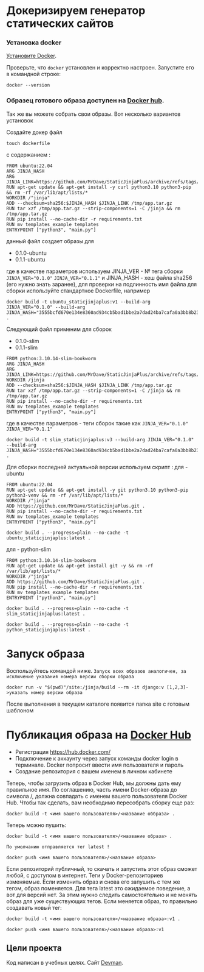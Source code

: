 # Докеризируем генератор статических сайтов 

### Установка docker

[Установите Docker](https://docs.docker.com/engine/install/ubuntu/).

Проверьте, что `docker` установлен и корректно настроен. Запустите его в командной строке:
```shell
docker --version
```

### Образец готового образа доступен на [Docker hub](https://hub.docker.com/r/zatomis/static-jinja-plus).
Так же вы можете собрать свои образы.
Вот несколько вариантов установок 

Создайте докер файл
```shell
touch dockerfile
```
с содержанием :
```
FROM ubuntu:22.04
ARG JINJA_HASH
ARG JINJA_LINK=https://github.com/MrDave/StaticJinjaPlus/archive/refs/tags/$JINJA_VER.tar.gz
RUN apt-get update && apt-get install -y curl python3.10 python3-pip && rm -rf /var/lib/apt/lists/*
WORKDIR /"jinja"
ADD --checksum=sha256:$JINJA_HASH $JINJA_LINK /tmp/app.tar.gz
RUN tar xzf /tmp/app.tar.gz --strip-components=1 -C /jinja && rm /tmp/app.tar.gz
RUN pip install --no-cache-dir -r requirements.txt
RUN mv templates_example templates 
ENTRYPOINT ["python3", "main.py"]
```
данный файл создает образы для 
- 0.1.0-ubuntu
- 0.1.1-ubuntu

где в качестве параметров используем JINJA_VER - № тега сборки `JINJA_VER="0.1.0"` `JINJA_VER="0.1.1"` и JINJA_HASH - хеш файла sha256 (его нужно знать заранее), для проверки на подлинность 
имя файла для сборки используйте стандартное Dockerfile, например 

```shell
docker build -t ubuntu_staticjinjaplus:v1 --build-arg JINJA_VER="0.1.0" --build-arg JINJA_HASH="3555bcfd670e134e8360ad934cb5bad1bbe2a7dad24ba7cafa0a3bb8b23c6444" .
```

Следующий файл применим для сборок
- 0.1.0-slim
- 0.1.1-slim

```
FROM python:3.10.14-slim-bookworm
ARG JINJA_HASH
ARG JINJA_LINK=https://github.com/MrDave/StaticJinjaPlus/archive/refs/tags/$JINJA_VER.tar.gz
WORKDIR /jinja
ADD --checksum=sha256:$JINJA_HASH $JINJA_LINK /tmp/app.tar.gz
RUN tar xzf /tmp/app.tar.gz --strip-components=1 -C /jinja && rm /tmp/app.tar.gz
RUN pip install --no-cache-dir -r requirements.txt
RUN mv templates_example templates 
ENTRYPOINT ["python3", "main.py"]
```

где в качестве параметров - теги сборок такие как `JINJA_VER="0.1.0"` `JINJA_VER="0.1.1"` 
```shell
docker build -t slim_staticjinjaplus:v3 --build-arg JINJA_VER="0.1.0" --build-arg JINJA_HASH="3555bcfd670e134e8360ad934cb5bad1bbe2a7dad24ba7cafa0a3bb8b23c6444" .
```

Для сборки последней актуальной версии используем скрипт :
для - ubuntu
```
FROM ubuntu:22.04
RUN apt-get update && apt-get install -y git python3.10 python3-pip python3-venv && rm -rf /var/lib/apt/lists/*
WORKDIR /"jinja"
ADD https://github.com/MrDave/StaticJinjaPlus.git .
RUN pip install --no-cache-dir -r requirements.txt
RUN mv templates_example templates 
ENTRYPOINT ["python3", "main.py"]
```

```shell
docker build . --progress=plain --no-cache -t ubuntu_staticjinjaplus:latest .
```

для - python-slim
```
FROM python:3.10.14-slim-bookworm
RUN apt-get update && apt-get install git -y && rm -rf /var/lib/apt/lists/*
WORKDIR /"jinja"
ADD https://github.com/MrDave/StaticJinjaPlus.git .
RUN pip install --no-cache-dir -r requirements.txt
RUN mv templates_example templates 
ENTRYPOINT ["python3", "main.py"]
```

```shell
docker build . --progress=plain --no-cache -t slim_staticjinjaplus:latest .
```

```shell
docker build . --progress=plain --no-cache -t python_staticjinjaplus:latest .
```

# Запуск образа
Воспользуйтесь командой ниже. `Запуск всех образов аналогичен, за исключение указания номера версии сборки образа`
```shell
docker run -v "$(pwd)"/site:/jinja/build --rm -it django:v [1,2,3]->указать номер версии образа
```
После выполнения в текущем каталоге появится папка site с готовым шаблоном 

# Публикация образа на [Docker Hub](https://hub.docker.com/)

- Регистрация https://hub.docker.com/
- Подключение к аккаунту через запуск команды docker login в терминале. Docker попросит ввести имя пользователя и пароль
- Создание репозитория с вашем именем в личном кабинете

Теперь, чтобы загрузить образ в Docker Hub, мы должны дать ему правильное имя. По соглашению, часть имени Docker-образа до символа /, должна совпадать с именем вашего пользователя Docker Hub. Чтобы так сделать, вам необходимо пересобрать сборку еще раз:
```shell
docker build -t <имя вашего пользователя>/<название оббраза> .
```
Теперь можно пушить:
```shell
docker build -t <имя вашего пользователя>/<название образа> .
```
`По умолчанию отправляется тег latest !`
```shell
docker push <имя вашего пользователя>/<название образа>
```
Если репозиторий публичный, то скачать и запустить этот образ сможет любой, с доступом в интернет.
Теги у Docker-репозиториев изменяемые. Если изменить образ и снова его запушить с тем же тегом, образ поменяется. Для тега latest это ожидаемое поведение, а вот для версий нет. За этим нужно следить самостоятельно и не менять образ для уже существующих тегов. Если меняется образ, то правильно создавать новый тег:
```shell
docker build -t <имя вашего пользователя>/<название образа>:v1 .
```
```shell
docker push <имя вашего пользователя>/<название образа>:v1
```

## Цели проекта

Код написан в учебных целях. Cайт [Devman](https://dvmn.org). 
